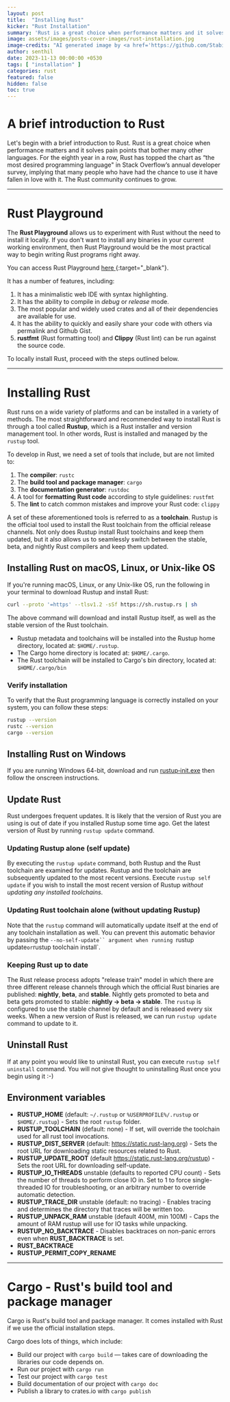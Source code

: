 ```yaml
---
layout: post
title:  "Installing Rust"
kicker: "Rust Installation"
summary: 'Rust is a great choice when performance matters and it solves pain points that bother many other languages. For the eighth year in a row, Rust has topped the chart as “the most desired programming language" in Stack Overflow’s annual developer survey, implying that many people who have had the chance to use it have fallen in love with it. The Rust community continues to grow.'
image: assets/images/posts-cover-images/rust-installation.jpg
image-credits: "AI generated image by <a href='https://github.com/Stability-AI/generative-models' target='_blank'>Stability-AI</a>."
author: senthil
date: 2023-11-13 00:00:00 +0530
tags: [ "installation" ]
categories: rust
featured: false
hidden: false
toc: true
---
```


# A brief introduction to Rust

Let's begin with a brief introduction to Rust. Rust is a great choice when performance matters and it solves pain points that bother many other languages. For the eighth year in a row, Rust has topped the chart as “the most desired programming language" in Stack Overflow’s annual developer survey, implying that many people who have had the chance to use it have fallen in love with it. The Rust community continues to grow.

---

# Rust Playground

The **Rust Playground** allows us to experiment with Rust without the need to install it locally. If you don't want to install any binaries in your current working environment, then Rust Playground would be the most practical way to begin writing Rust programs right away.

You can access Rust Playground [here <i class="fa-solid fa-arrow-up-right-from-square"></i>](https://play.rust-lang.org/){:target="_blank"}.

It has a number of features, including:

1. It has a minimalistic web IDE with syntax highlighting. 
2. It has the ability to compile in *debug* or *release* mode. 
3. The most popular and widely used crates and all of their dependencies are available for use.
4. It has the ability to quickly and easily share your code with others via permalink and Github Gist. 
5. **rustfmt** (Rust formatting tool) and **Clippy** (Rust lint) can be run against the source code.

To locally install Rust, proceed with the steps outlined below.

---

# Installing Rust

Rust runs on a wide variety of platforms and can be installed in a variety of methods. The most straightforward and recommended way to install Rust is through a tool called **Rustup**, which is a Rust installer and version management tool. In other words, Rust is installed and managed by the `rustup` tool. 

To develop in Rust, we need a set of tools that include, but are not limited to:

1. The **compiler**: `rustc`
2. The **build tool and package manager**: `cargo`
3. The **documentation generator**: `rustdoc`
4. A tool for **formatting Rust code** according to style guidelines: `rustfmt`
5. The **lint** to catch common mistakes and improve your Rust code: `clippy`

A set of these aforementioned tools is referred to as a **toolchain**. Rustup is the official tool used to install the Rust toolchain from the official release channels. Not only does Rustup install Rust toolchains and keep them updated, but it also allows us to seamlessly switch between the stable, beta, and nightly Rust compilers and keep them updated.

##  Installing Rust on macOS, Linux, or Unix-like OS

If you're running macOS, Linux, or any Unix-like OS, run the following in your terminal to download Rustup and install Rust:

```bash
curl --proto '=https' --tlsv1.2 -sSf https://sh.rustup.rs | sh
```

The above command will download and install Rustup itself, as well as the stable version of the Rust toolchain.

 - Rustup metadata and toolchains will be installed into the Rustup home directory, located at: `$HOME/.rustup`. 
 - The Cargo home directory is located at:  `$HOME/.cargo`. 
 - The Rust toolchain will be installed to Cargo's bin directory, located at: `$HOME/.cargo/bin`

### Verify installation

To verify that the Rust programming language is correctly installed on your system, you can follow these steps:

```bash
rustup --version
rustc --version
cargo --version
```

##  Installing Rust on Windows

If you are running Windows 64-bit, download and run [rustup‑init.exe](https://win.rustup.rs/x86_64) then follow the onscreen instructions.

## Update Rust

Rust undergoes frequent updates. It is likely that the version of Rust you are using is out of date if you installed Rustup some time ago. Get the latest version of Rust by running `rustup update` command.

### Updating Rustup alone (self update)

By executing the `rustup update` command, both Rustup and the Rust toolchain are examined for updates. Rustup and the toolchain are subsequently updated to the most recent versions. Execute `rustup self update` if you wish to install the most recent version of Rustup *without updating any installed toolchains*.

### Updating Rust toolchain alone (without updating Rustup)

Note that the `rustup` command will automatically update itself at the end of any toolchain installation as well. You can prevent this automatic behavior by passing the `--no-self-update`` argument when running `rustup update` or `rustup toolchain install`.


### Keeping Rust up to date

The Rust release process adopts "release train" model in which there are three different release channels through which the official Rust binaries are published: **nightly**, **beta**, and **stable**. Nightly gets promoted to beta and beta gets promoted to stable: **nightly → beta → stable**. The `rustup` is configured to use the stable channel by default and is released every six weeks. When a new version of Rust is released, we can run `rustup update` command to update to it.

## Uninstall Rust

If at any point you would like to uninstall Rust, you can execute `rustup self uninstall` command. You will not give thought to uninstalling Rust once you begin using it :-)

## Environment variables

- **RUSTUP_HOME** (default: `~/.rustup` or `%USERPROFILE%/.rustup` or `$HOME/.rustup`) - Sets the root `rustup` folder.
- **RUSTUP_TOOLCHAIN** (default: none) - If set, will override the toolchain used for all rust tool invocations.
- **RUSTUP_DIST_SERVER** (default: https://static.rust-lang.org) - Sets the root URL for downloading static resources related to Rust.
- **RUSTUP_UPDATE_ROOT** (default https://static.rust-lang.org/rustup) - Sets the root URL for downloading self-update.
- **RUSTUP_IO_THREADS** unstable (defaults to reported CPU count) - Sets the number of threads to perform close IO in. Set to 1 to force single-threaded IO for troubleshooting, or an arbitrary number to override automatic detection.
- **RUSTUP_TRACE_DIR** unstable (default: no tracing) - Enables tracing and determines the directory that traces will be written too.
- **RUSTUP_UNPACK_RAM** unstable (default 400M, min 100M) - Caps the amount of RAM rustup will use for IO tasks while unpacking.
- **RUSTUP_NO_BACKTRACE** - Disables backtraces on non-panic errors even when **RUST_BACKTRACE** is set.
- **RUST_BACKTRACE**
- **RUSTUP_PERMIT_COPY_RENAME**

---

# Cargo - Rust's build tool and package manager

Cargo is Rust's build tool and package manager. It comes installed with Rust if we use the official installation steps.

Cargo does lots of things, which include:

- Build our project with `cargo build` — takes care of downloading the libraries our code depends on.
- Run our project with `cargo run`
- Test our project with `cargo test`
- Build documentation of our project with `cargo doc`
- Publish a library to crates.io with `cargo publish`